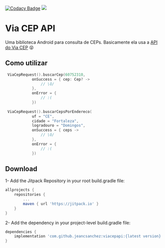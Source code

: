 [![Codacy Badge](https://api.codacy.com/project/badge/Grade/55656de158c14b718ee3a41c7b42025a)](https://app.codacy.com/app/jeancsanchez/Via-Cep-API?utm_source=github.com&utm_medium=referral&utm_content=jeancsanchez/Via-Cep-API&utm_campaign=Badge_Grade_Dashboard)
[![](https://jitpack.io/v/jeancsanchez/Via-Cep-API.svg)](https://jitpack.io/#jeancsanchez/Via-Cep-API)

Via CEP API
===================

Uma biblioteca Android para consulta de CEPs. Basicamente ela usa a [API do Via CEP](http://viacep.com.br) :stuck_out_tongue_closed_eyes:


Como utilizar
--------

```kotlin
 ViaCepRequest().buscarCep(60752310,
            onSuccess = { cep: Cep? ->
                // \õ/
            },
            onError = {
                // :(
            })
            
 ViaCepRequest().buscarCepsPorEndereco(
            uf = "CE",
            cidade = "Fortaleza",
            logradouro = "Domingos",
            onSuccess = { ceps ->
                // \õ/
            },
            onError = {
                // :(
            })
```


Download
--------
1- Add the Jitpack Repository in your root build.gradle file:

```groovy
allprojects {
    repositories {
        ...
        maven { url 'https://jitpack.io' }
    }
}
  ```

2- Add the dependency in your project-level build.gradle file:

```groovy
dependencies {
    implementation 'com.github.jeancsanchez:viacepapi:{latest version}'
}
```
